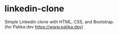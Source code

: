 # linkedin-clone
Simple Linkedin clone with HTML, CSS, and Bootstrap.\
(for Patika.dev https://www.patika.dev)
